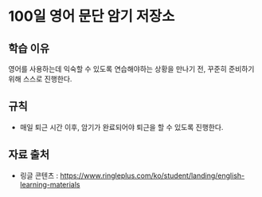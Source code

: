 # 100일 영어 문단 암기 저장소

## 학습 이유 
영어를 사용하는데 익숙할 수 있도록 연습해야하는 상황을 만나기 전, 꾸준히 준비하기 위해 스스로 진행한다. 

## 규칙 
- 매일 퇴근 시간 이후, 암기가 완료되어야 퇴근을 할 수 있도록 진행한다. 

## 자료 출처 
- 링글 콘텐츠 : https://www.ringleplus.com/ko/student/landing/english-learning-materials

